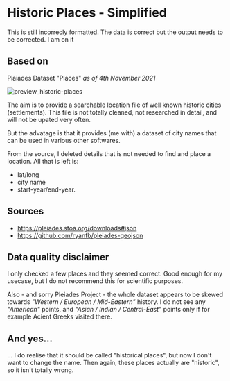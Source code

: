 # Historic Places - Simplified
This is still incorrecly formatted. The data is correct but the output needs to be corrected. I am on it

## Based on
Plaiades Dataset "Places" *as of 4th November 2021*

![preview_historic-places](https://user-images.githubusercontent.com/4697576/180746303-c9506782-a116-4e03-a9a5-72c1b12eeac3.png)

The aim is to provide a searchable location file of well known historic cities (settlements). This file is not totally cleaned, not researched in detail, and will not be upated very often.

But the advatage is that it provides (me with) a dataset of city names that can be used in various other softwares.

From the source, I deleted details that is not needed to find and place a location. All that is left is:
- lat/long
- city name
- start-year/end-year.

## Sources
- https://pleiades.stoa.org/downloads#json
- https://github.com/ryanfb/pleiades-geojson

## Data quality disclaimer
I only checked a few places and they seemed correct. Good enough for my usecase, but I do not recommend this for scientific purposes.

Also - and sorry Pleiades Project - the whole dataset appears to be skewed towards *"Western / European / Mid-Eastern"* history. I do not see any *"American"* points, and *"Asian / Indian / Central-East"* points only if for example Acient Greeks visited there.

## And yes...
... I do realise that it should be called "historical places", but now I don't want to change the name. Then again, these places actually are "historic", so it isn't totally wrong.
